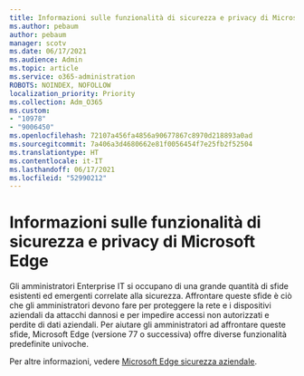 ```yaml
---
title: Informazioni sulle funzionalità di sicurezza e privacy di Microsoft Edge
ms.author: pebaum
author: pebaum
manager: scotv
ms.date: 06/17/2021
ms.audience: Admin
ms.topic: article
ms.service: o365-administration
ROBOTS: NOINDEX, NOFOLLOW
localization_priority: Priority
ms.collection: Adm_O365
ms.custom:
- "10978"
- "9006450"
ms.openlocfilehash: 72107a456fa4856a90677867c8970d218893a0ad
ms.sourcegitcommit: 7a406a3d4680662e81f0056454f7e25fb2f52504
ms.translationtype: HT
ms.contentlocale: it-IT
ms.lasthandoff: 06/17/2021
ms.locfileid: "52990212"
---
```

# <a name="learn-about-the-security-features-of-microsoft-edge"></a>Informazioni sulle funzionalità di sicurezza e privacy di Microsoft Edge

Gli amministratori Enterprise IT si occupano di una grande quantità di sfide esistenti ed emergenti correlate alla sicurezza. Affrontare queste sfide è ciò che gli amministratori devono fare per proteggere la rete e i dispositivi aziendali da attacchi dannosi e per impedire accessi non autorizzati e perdite di dati aziendali. Per aiutare gli amministratori ad affrontare queste sfide, Microsoft Edge (versione 77 o successiva) offre diverse funzionalità predefinite univoche. 

Per altre informazioni, vedere [Microsoft Edge sicurezza aziendale](/DeployEdge/ms-edge-security-for-business).